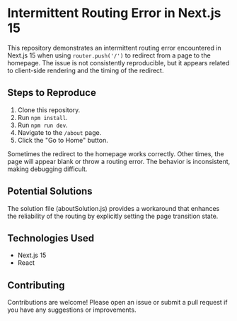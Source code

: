 # Intermittent Routing Error in Next.js 15

This repository demonstrates an intermittent routing error encountered in Next.js 15 when using `router.push('/')` to redirect from a page to the homepage.  The issue is not consistently reproducible, but it appears related to client-side rendering and the timing of the redirect.

## Steps to Reproduce

1. Clone this repository.
2. Run `npm install`.
3. Run `npm run dev`.
4. Navigate to the `/about` page.
5. Click the "Go to Home" button.

Sometimes the redirect to the homepage works correctly. Other times, the page will appear blank or throw a routing error.  The behavior is inconsistent, making debugging difficult. 

## Potential Solutions

The solution file (aboutSolution.js) provides a workaround that enhances the reliability of the routing by explicitly setting the page transition state.

## Technologies Used

* Next.js 15
* React

## Contributing

Contributions are welcome!  Please open an issue or submit a pull request if you have any suggestions or improvements.